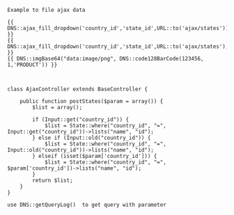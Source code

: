 
    Example to file ajax data

    {{ DNS::ajax_fill_dropdown('country_id','state_id',URL::to('ajax/states')) }}
    {{ DNS::ajax_fill_dropdown('country_id','state_id',URL::to('ajax/states'),array('statea_id','stateb_id')) }}
    {{ DNS::imgBase64("data:image/png", DNS::code128BarCode(123456, 1,'PRODUCT')) }}


    
    class AjaxController extends BaseController {

        public function postStates($param = array()) {
            $list = array();

            if (Input::get("country_id")) {
                $list = State::where("country_id", "=", Input::get("country_id"))->lists("name", "id");
            } else if (Input::old("country_id")) {
                $list = State::where("country_id", "=", Input::old("country_id"))->lists("name", "id");
            } elseif (isset($param['country_id'])) {
                $list = State::where("country_id", "=", $param['country_id'])->lists("name", "id");
            }
            return $list;
        }
    }
    
    use DNS::getQueryLog()  to get query with parameter 